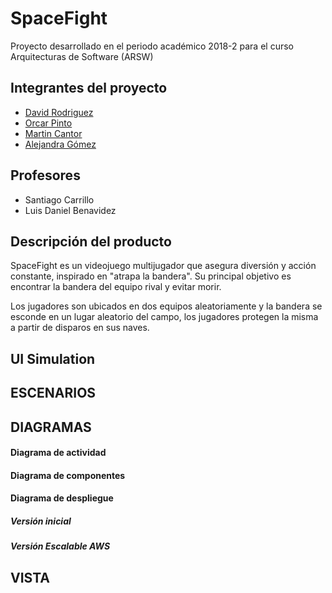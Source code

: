 # SpaceFight

Proyecto desarrollado en el periodo académico 2018-2 para el curso Arquitecturas de Software (ARSW)


## Integrantes del proyecto

  - [David Rodriguez][david]
  - [Orcar Pinto][oscar]
  - [Martin Cantor][martin]
  - [Alejandra Gómez][alejandra]

## Profesores
  - Santiago Carrillo 
  - Luis Daniel Benavidez

## Descripción del producto

SpaceFight es un videojuego multijugador que asegura diversión y acción constante, inspirado en "atrapa la bandera". Su principal objetivo es encontrar la bandera del equipo rival y evitar morir.

Los jugadores son ubicados en dos equipos aleatoriamente y la bandera se esconde en un lugar aleatorio del campo, los jugadores protegen la misma a partir de disparos en sus naves.

## UI Simulation

## ESCENARIOS

## DIAGRAMAS

#### Diagrama de actividad

#### Diagrama de componentes

#### Diagrama de despliegue

##### Versión inicial

##### Versión Escalable AWS

## VISTA



   [david]: <https://github.com/davd62133>
   [oscar]: <https://github.com/TheBaphomet666>
   [martin]: <https://github.com/Martin9958>
   [alejandra]: <https://github.com/alejaags>
